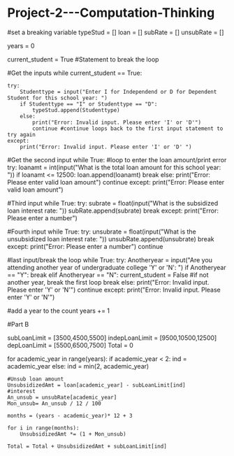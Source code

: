 # Project-2---Computation-Thinking

#set a breaking variable 
typeStud = []
loan = []
subRate = []
unsubRate = []

years = 0

current_student = True #Statement to break the loop 

#Get the inputs
while current_student == True:
    
    try:    
        Studenttype = input("Enter I for Independend or D for Dependent Student for this school year: ")
        if Studenttype == "I" or Studenttype == "D":
            typeStud.append(Studenttype)
        else:
            print("Error: Invalid input. Please enter 'I' or 'D'")
            continue #continue loops back to the first input statement to try again
    except:
        print("Error: Invalid input. Please enter 'I' or 'D' ")
        
#Get the second input
    while True: #loop to enter the loan amount/print error
        try:
            loanamt = int(input("What is the total loan amount for this school year: "))
            if loanamt <= 12500:
                loan.append(loanamt)
                break
            else:
                print("Error: Please enter valid loan amount")
                continue
        except:
            print("Error: Please enter valid loan amount")

#Third input
    while True:
        try:
            subrate = float(input("What is the subsidized loan interest rate: "))
            subRate.append(subrate)
            break
        except:
            print("Error: Please enter a number")

#Fourth input
    while True:
        try:
            unsubrate = float(input("What is the unsubsidized loan interest rate: "))
            unsubRate.append(unsubrate)
            break
        except: 
            print("Error: Please enter a number")
            continue

#last input/break the loop
    while True:
        try:
            Anotheryear = input("Are you attending another year of undergraduate college 'Y' or 'N': ")
            if Anotheryear == "Y":
                break
            elif Anotheryear == "N":
                current_student = False #if not another year, break the first loop
                break
            else:
                print("Error: Invalid input. Please enter 'Y' or 'N'")
                continue
        except:
            print("Error: Invalid input. Please enter 'Y' or 'N'")
    
    
#add a year to the count
    years += 1

#Part B

subLoanLimit = [3500,4500,5500]
indepLoanLimit = [9500,10500,12500]
depLoanLimit = [5500,6500,7500]
Total = 0

for academic_year in range(years):
    if academic_year < 2:
        ind = academic_year
    else:
        ind = min(2, academic_year)
        
    #Unsub loan amount
    UnsubsidizedAmt = loan[academic_year] - subLoanLimit[ind]
    #interest
    An_unsub = unsubRate[academic_year]
    Mon_unsub= An_unsub / 12 / 100
    
    months = (years - academic_year)* 12 + 3
    
    for i in range(months):
        UnsubsidizedAmt *= (1 + Mon_unsub)
        
    Total = Total + UnsubsidizedAmt + subLoanLimit[ind]
